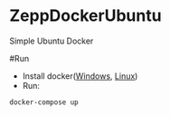 # ZeppDockerUbuntu
Simple Ubuntu Docker

#Run
* Install docker([Windows](https://docs.docker.com/docker-for-windows/install/), [Linux](https://docs.docker.com/engine/install/))
* Run:
```
docker-compose up
```
